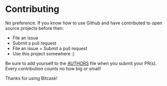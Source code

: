 # Contributing

No preference. If you know how to use Github and have contributed to open source projects before then:

* File an issue
* Submit a pull request
* File an issue + Submit a pull request
* Use this project somewhere :)

Be sure to add yourself to the [AUTHORS](/AUTHORS) file when you submit your PR(s). Every contribution counts no how big or small!

Thanks for using Bitcask!
